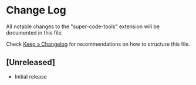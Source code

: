 # Change Log

All notable changes to the "super-code-tools" extension will be documented in this file.

Check [Keep a Changelog](http://keepachangelog.com/) for recommendations on how to structure this file.

## [Unreleased]

- Initial release